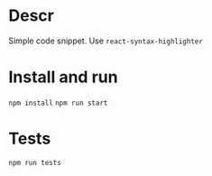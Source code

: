 # Descr
Simple code snippet. Use `react-syntax-highlighter`

# Install and run

`npm install`
`npm run start`

# Tests

`npm run tests`
